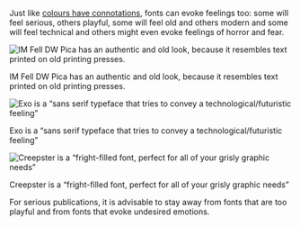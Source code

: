 Just like <span class='internal-link'>[colours have connotations](colour-connotations)</span>, fonts can evoke feelings too: some will feel serious, others playful, some will feel old and others modern and some will feel technical and others might even evoke feelings of horror and fear.

<p class='center'>
<img src='Typography%20and%20the%20design%20of%20text%20elements%203d739b7b83f2405290637ce3d7a4a814/im-fell-dw-pica-font.png' alt='IM Fell DW Pica has an authentic and old look, because it resembles text printed on old printing presses.' class='max-600' />
</p>

IM Fell DW Pica has an authentic and old look, because it resembles text printed on old printing presses.

<p class='center'>
<img src='Typography%20and%20the%20design%20of%20text%20elements%203d739b7b83f2405290637ce3d7a4a814/exo-font.png' alt='Exo is a “sans serif typeface that tries to convey a technological/futuristic feeling”' class='max-600' />
</p>

Exo is a “sans serif typeface that tries to convey a technological/futuristic feeling”

<p class='center'>
<img src='Typography%20and%20the%20design%20of%20text%20elements%203d739b7b83f2405290637ce3d7a4a814/creepster-font.png' alt='Creepster is a “fright-filled font, perfect for all of your grisly graphic needs”' class='max-600' />
</p>

Creepster is a “fright-filled font, perfect for all of your grisly graphic needs”

For serious publications, it is advisable to stay away from fonts that are too playful and from fonts that evoke undesired emotions.